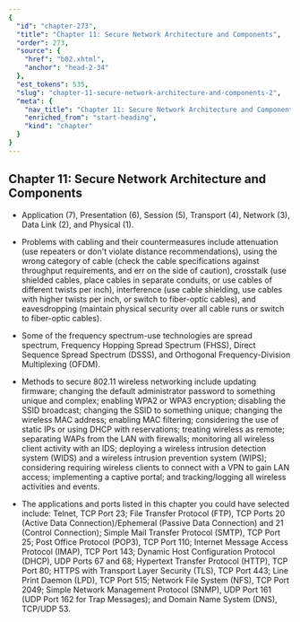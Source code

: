 ```yaml
---
{
  "id": "chapter-273",
  "title": "Chapter 11: Secure Network Architecture and Components",
  "order": 273,
  "source": {
    "href": "b02.xhtml",
    "anchor": "head-2-34"
  },
  "est_tokens": 535,
  "slug": "chapter-11-secure-network-architecture-and-components-2",
  "meta": {
    "nav_title": "Chapter 11: Secure Network Architecture and Components",
    "enriched_from": "start-heading",
    "kind": "chapter"
  }
}
---
```

## Chapter 11: Secure Network Architecture and Components

- Application (7), Presentation (6), Session (5), Transport (4), Network (3), Data Link (2), and Physical (1).

- Problems with cabling and their countermeasures include attenuation (use repeaters or don't violate distance recommendations), using the wrong category of cable (check the cable specifications against throughput requirements, and err on the side of caution), crosstalk (use shielded cables, place cables in separate conduits, or use cables of different twists per inch), interference (use cable shielding, use cables with higher twists per inch, or switch to fiber-optic cables), and eavesdropping (maintain physical security over all cable runs or switch to fiber-optic cables).

- Some of the frequency spectrum-use technologies are spread spectrum, Frequency Hopping Spread Spectrum (FHSS), Direct Sequence Spread Spectrum (DSSS), and Orthogonal Frequency-Division Multiplexing (OFDM).

- Methods to secure 802.11 wireless networking include updating firmware; changing the default administrator password to something unique and complex; enabling WPA2 or WPA3 encryption; disabling the SSID broadcast; changing the SSID to something unique; changing the wireless MAC address; enabling MAC filtering; considering the use of static IPs or using DHCP with reservations; treating wireless as remote; separating WAPs from the LAN with firewalls; monitoring all wireless client activity with an IDS; deploying a wireless intrusion detection system (WIDS) and a wireless intrusion prevention system (WIPS); considering requiring wireless clients to connect with a VPN to gain LAN access; implementing a captive portal; and tracking/logging all wireless activities and events.

- The applications and ports listed in this chapter you could have selected include: Telnet, TCP Port 23; File Transfer Protocol (FTP), TCP Ports 20 (Active Data Connection)/Ephemeral (Passive Data Connection) and 21 (Control Connection); Simple Mail Transfer Protocol (SMTP), TCP Port 25; Post Office Protocol (POP3), TCP Port 110; Internet Message Access Protocol (IMAP), TCP Port 143; Dynamic Host Configuration Protocol (DHCP), UDP Ports 67 and 68; Hypertext Transfer Protocol (HTTP), TCP Port 80; HTTPS with Transport Layer Security (TLS), TCP Port 443; Line Print Daemon (LPD), TCP Port 515; Network File System (NFS), TCP Port 2049; Simple Network Management Protocol (SNMP), UDP Port 161 (UDP Port 162 for Trap Messages); and Domain Name System (DNS), TCP/UDP 53.
